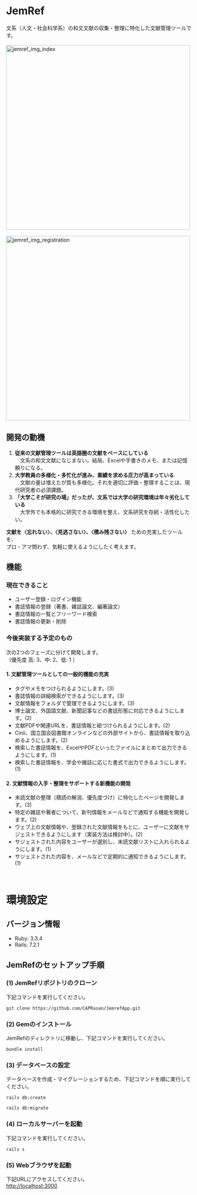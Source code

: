# JemRef


文系（人文・社会科学系）の和文文献の収集・整理に特化した文献管理ツールです。  
 </br>
<img width="500" alt="jemref_img_index" src="https://github.com/user-attachments/assets/bdc55db9-0b2b-42fa-80d3-7fb6157c7e33">   
 </br>
<img width="500" alt="jemref_img_registration" src="https://github.com/user-attachments/assets/bd20d546-1375-40bf-86e9-72dac3c74a27">
</br>
## 開発の動機

1. **従来の文献管理ツールは英語圏の文献をベースにしている**  
　文系の和文文献になじまない。結局、Excelや手書きのメモ、または記憶頼りになる。  
2. **大学教員の多様化・多忙化が進み、業績を求める圧力が高まっている**  
　文献の量は増えたが質も多様化。それを適切に評価・整理することは、現代研究者の必須課題。  
3. **「大学こそが研究の場」だったが、文系では大学の研究環境は年々劣化している**  
　大学外でも本格的に研究できる環境を整え、文系研究を存続・活性化したい。

 **文献を〈忘れない〉、〈見逃さない〉、〈積み残さない〉** ための充実したツールを、</br>
 プロ・アマ問わず、気軽に使えるようにしたく考えます。


## 機能
### 現在できること

* ユーザー登録・ログイン機能  
* 書誌情報の登録（著書、雑誌論文、編著論文）  
* 書誌情報の一覧とフリーワード検索  
* 書誌情報の更新・削除

### 今後実装する予定のもの
次の2つのフェーズに分けて開発します。  
（優先度 高: 3、中: 2、低: 1 ） 
#### 1. 文献管理ツールとしての一般的機能の充実
* タグやメモをつけられるようにします。(3)
* 書誌情報の詳細検索ができるようにします。(3)
* 文献情報をフォルダで管理できるようにします。(3)
* 博士論文、外国語文献、新聞記事などの書誌形態に対応できるようにします。(2)
* 文献PDFや関連URLを、書誌情報と紐づけられるようにします。(2)
* Cinii、国立国会図書館オンラインなどの外部サイトから、書誌情報を取り込めるようにします。(2)
* 検索した書誌情報を、ExcelやPDFといったファイルにまとめて出力できるようにします。(1)
* 検索した書誌情報を、学会や雑誌に応じた書式で出力できるようにします。(1)

#### 2. 文献情報の入手・整理をサポートする新機能の開発
* 未読文献の整理（積読の解消、優先度づけ）に特化したページを開発します。(3)
* 特定の雑誌や著者について、新刊情報をメールなどで通知する機能を開発します。(2)
* ウェブ上の文献情報や、登録された文献情報をもとに、ユーザーに文献をサジェストできるようにします（実装方法は検討中）。(2)
* サジェストされた内容をユーザーが選別し、未読文献リストに入れられるようにします。(1)
* サジェストされた内容を、メールなどで定期的に通知できるようにします。(1)
</details> </br>

# 環境設定

## バージョン情報
* Ruby: 3.3.4
* Rails: 7.2.1

## JemRefのセットアップ手順
### (1) JemRefリポジトリのクローン
下記コマンドを実行してください。
~~~
git clone https://github.com/CAPRasan/JemrefApp.git
~~~

### (2) Gemのインストール
JemRefのディレクトリに移動し、下記コマンドを実行してください。

~~~
bundle install
~~~

### (3) データベースの設定
データベースを作成・マイグレーションするため、下記コマンドを順に実行してください。
~~~
rails db:create
~~~
~~~
rails db:migrate
~~~

### (4) ローカルサーバーを起動
下記コマンドを実行してください。
~~~
rails s
~~~

### (5) Webブラウザを起動
下記URLにアクセスしてください。  
[http://localhost:3000](http://localhost:3000/)
